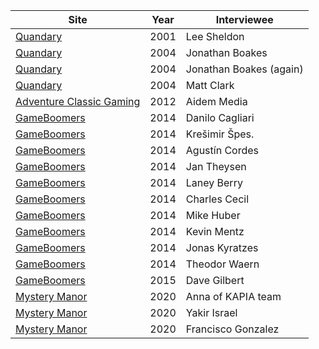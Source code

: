 Site|Year|Interviewee
-|-|-
[Quandary](http://metzomagic.com/showArticle.php?index=388)|2001|Lee Sheldon
[Quandary](http://metzomagic.com/showArticle.php?index=626)|2004|Jonathan Boakes
[Quandary](http://metzomagic.com/showArticle.php?index=657)|2004|Jonathan Boakes (again)
[Quandary](http://metzomagic.com/showArticle.php?index=658)|2004|Matt Clark
[Adventure Classic Gaming](http://www.adventureclassicgaming.com/index.php/site/interviews/695/)|2012|Aidem Media
[GameBoomers](http://www.gameboomers.com/interviews/DaniloCagliari/DaniloCagliari.htm)|2014|Danilo Cagliari
[GameBoomers](http://www.gameboomers.com/interviews/KSpesInterview/KSpesInterview.htm)|2014|Kre&#353;imir &#352;pes.
[GameBoomers](http://www.gameboomers.com/interviews/AgustinCordes/AgustinCordes.htm)|2014|Agust&iacute;n Cordes
[GameBoomers](http://www.gameboomers.com/interviews/JanTheysen/JanTheysen.htm)|2014|Jan Theysen
[GameBoomers](http://www.gameboomers.com/interviews/LaneyBerry/LaneyBerry.htm)|2014|Laney Berry
[GameBoomers](http://www.gameboomers.com/interviews/CharlesCecil/CharlesCecil.htm)|2014|Charles Cecil
[GameBoomers](http://www.gameboomers.com/interviews/PerilsofMan/PerilsofMan.htm)|2014|Mike Huber
[GameBoomers](http://www.gameboomers.com/interviews/KevinMentz/KevinMentz.htm)|2014|Kevin Mentz
[GameBoomers](http://www.gameboomers.com/interviews/JonasKyratzes/JonasKyratzes.htm)|2014|Jonas Kyratzes
[GameBoomers](http://www.gameboomers.com/interviews/TheodorWaern/TalkwithTheodorWaern.htm)|2014|Theodor Waern
[GameBoomers](http://www.gameboomers.com/interviews/DaveGilbert/DaveGilbert.htm)|2015|Dave Gilbert
[Mystery Manor](https://www.mysterymanor.net/libintvkapia.htm)|2020|Anna of KAPIA team
[Mystery Manor](https://mysterymanor.net/libintvplotofthedruid.htm)|2020|Yakir Israel 
[Mystery Manor](https://mysterymanor.net/libintvrosewater.htm)|2020|Francisco Gonzalez
